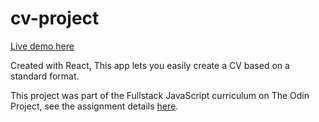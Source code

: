 # cv-project

[Live demo here](https://LeonardoLima01.github.io/cv-project/)

Created with React, This app lets you easily create a CV based on a standard format.

This project was part of the Fullstack JavaScript curriculum on The Odin Project, see the assignment details [here](https://www.theodinproject.com/lessons/node-path-javascript-cv-application#assignment).

